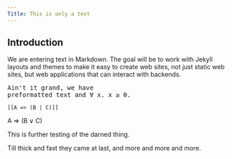 ```yaml
---
Title: This is only a test
---
```


## Introduction

We are entering text in Markdown. The goal will be to work with Jekyll layouts
and themes to make it easy to create web sites, not just static web sites,
but web applications that can interact with backends.

<pre>
Ain't it grand, we have
preformatted text and ∀ x. x ≥ 0.
</pre>

`[[A => (B | C)]]`

<p class=math lang=math>
A ⇒ (B ∨ C)
</p>

This is further testing of the darned thing.

Till thick and fast they came at last,
and more and more and more.
